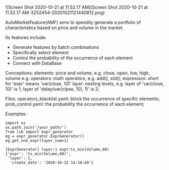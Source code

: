 ![Screen Shot 2020-10-21 at 11.52.17 AM](Screen Shot 2020-10-21 at 11.52.17 AM-3252454-20201021121440812.png)

AutoMarketFeature(AMF)  aims to speedily generate a portfolio of characteristics based on price and volume in the market.

Its features include:

- Generate features by batch combinations
- Specifically select element
- Control the probability of the occurrence of each element
- Connect with DataBase

Conceptions:
elements: price and volume, e.g. close, open, low, high, volume e.g.
operators: math operators, e.g. add(), std();
expression: short for 'expr' means 'var(close, 10)'
layer: nesting levels, e.g. layer of 'var(close, 10)' is 1; layer of 'delay(var(clpse, 10), 1)' is 2;

Files:
operators_blacklist.yaml: block the occurrence of specific elements;
prob_control.yaml: the probability the occurrence of each element;

Examples:
```
import os
os.path.join('/your_path/')
from lib import expr_generator
eg = expr_generator.ExprGenerator()
eg.get_one_expr(layer_num=1)
```
```
[ExprGenerator] layer:1 expr:ts_min(Volume,60)
{'expr': 'ts_min(Volume,60)',
 'layer': 1,
  'create_date': '2020-10-22 14:38:49'}
```